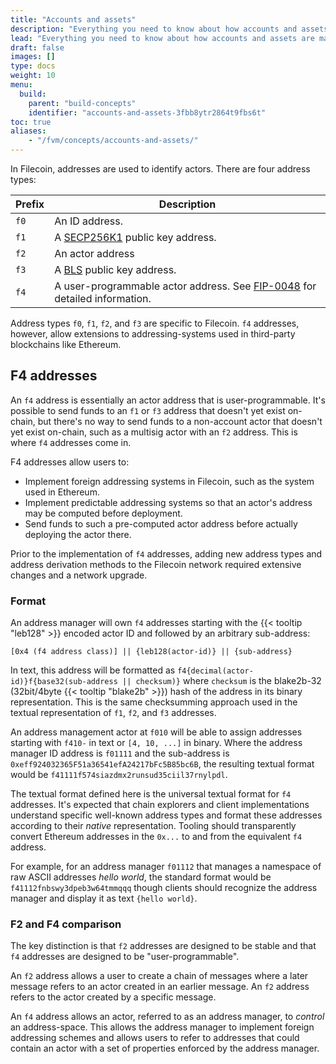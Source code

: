 ```yaml
---
title: "Accounts and assets"
description: "Everything you need to know about how accounts and assets are managed within the FVM. A lot of this information is identical to how accounts and assets are managed within the Filecoin network as a whole, however there are some nuances."
lead: "Everything you need to know about how accounts and assets are managed within the FVM. A lot of this information is identical to how accounts and assets are managed within the Filecoin network as a whole, however there are some nuances."
draft: false
images: []
type: docs
weight: 10
menu:
  build:
    parent: "build-concepts"
    identifier: "accounts-and-assets-3fbb8ytr2864t9fbs6t"
toc: true
aliases:
    - "/fvm/concepts/accounts-and-assets/"
---
```


In Filecoin, addresses are used to identify actors. There are four address types:

| Prefix | Description |
| --- | --- |
| `f0` | An ID address. |
| `f1` | A [SECP256K1](https://en.bitcoin.it/wiki/Secp256k1) public key address. |
| `f2` | An actor address |
| `f3` | A [BLS](https://en.wikipedia.org/wiki/BLS_digital_signature) public key address. |
| `f4` | A user-programmable actor address. See [FIP-0048](https://github.com/filecoin-project/FIPs/blob/master/FIPS/fip-0048.md) for detailed information. |

Address types `f0`, `f1`, `f2`, and `f3` are specific to Filecoin. `f4` addresses, however, allow extensions to addressing-systems used in third-party blockchains like Ethereum.

## F4 addresses

An `f4` address is essentially an actor address that is user-programmable. It's possible to send funds to an `f1` or `f3` address that doesn't yet exist on-chain, but there's no way to send funds to a non-account actor that doesn't yet exist on-chain, such as a multisig actor with an `f2` address. This is where `f4` addresses come in.

F4 addresses allow users to:

- Implement foreign addressing systems in Filecoin, such as the system used in Ethereum.
- Implement predictable addressing systems so that an actor's address may be computed before deployment.
- Send funds to such a pre-computed actor address before actually deploying the actor there.

Prior to the implementation of `f4` addresses, adding new address types and address derivation methods to the Filecoin network required extensive changes and a network upgrade.

### Format

An address manager will own `f4` addresses starting with the {{< tooltip "leb128" >}} encoded actor ID and followed by an arbitrary sub-address:

```plaintext
[0x4 (f4 address class)] || {leb128(actor-id)} || {sub-address}
```

In text, this address will be formatted as `f4{decimal(actor-id)}f{base32(sub-address || checksum)}` where `checksum` is the blake2b-32 (32bit/4byte {{< tooltip "blake2b" >}}) hash of the address in its binary representation. This is the same checksumming approach used in the textual representation of `f1`, `f2`, and `f3` addresses.

An address management actor at `f010` will be able to assign addresses starting with `f410-` in text or `[4, 10, ...]` in binary. Where the address manager ID address is `f01111` and the sub-address is `0xeff924032365F51a36541efA24217bFc5B85bc6B`, the resulting textual format would be `f41111f574siazdmx2runsud35ciil37rnylpdl`.

The textual format defined here is the universal textual format for `f4` addresses. It's expected that chain explorers and client implementations understand specific well-known address types and format these addresses according to their _native_ representation. Tooling should transparently convert Ethereum addresses in the `0x...` to and from the equivalent `f4` address. 

For example, for an address manager `f01112` that manages a namespace of raw ASCII addresses _hello world_, the standard format would be `f41112fnbswy3dpeb3w64tmmqqq` though clients should recognize the address manager and display it as text `{hello world}`.

### F2 and F4 comparison

The key distinction is that `f2` addresses are designed to be stable and that `f4` addresses are designed to be "user-programmable".

An `f2` address allows a user to create a chain of messages where a later message refers to an actor created in an earlier message. An `f2` address refers to the actor created by a specific message.

An `f4` address allows an actor, referred to as an address manager, to _control_ an address-space. This allows the address manager to implement foreign addressing schemes and allows users to refer to addresses that could contain an actor with a set of properties enforced by the address manager.

<!-- - How do I get FIL to test? Is there a faucet? -->
<!-- - Can I use Metamask? -->
<!-- - Do I need Filsnap? -->
<!-- - What is an F0 / F1 / F2 / F3 / F4 address? -->
<!-- - Do I need ETH to use FEVM? -->
<!-- - How do I get FIL -->
<!-- - What do addresses look like -->
